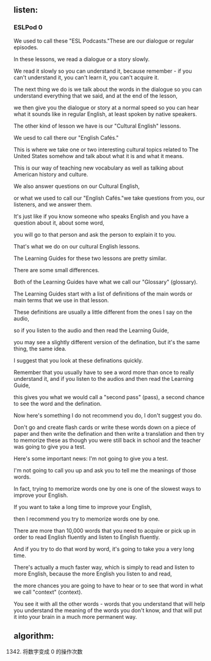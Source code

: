 ## listen:
### ESLPod 0

We used to call these "ESL Podcasts."These are our dialogue or regular episodes.

In these lessons, we read a dialogue or a story slowly.

We read it slowly so you can understand it, because remember - if you can't understand it, you can't learn it, you can't acquire it.

The next thing we do is we talk about the words in the dialogue so you can understand everything that we said, and at the end of the lesson,

we then give you the dialogue or story at a normal speed so you can hear what it sounds like in regular English, at least spoken by native speakers.

The other kind of lesson we have is our "Cultural English" lessons.

We uesd to call there our "English Cafés."

This is where we take one or two interesting cultural topics related to The United States somehow and talk about what it is and what it means.

This is our way of teaching new vocabulary as well as talking about American history and culture.

We also answer questions on our Cultural English,

or what we used to call our "English Cafés."we take questions from you, our listeners, and we answer them.

It's just like if you know someone who speaks English and you have a question about it, about some word,

you will go to that person and ask the person to explain it to you.

That's what we do on our cultural English lessons.

The Learning Guides for these two lessons are pretty similar.

There are some small differences.

Both of the Learning Guides have what we call our "Glossary" (glossary).

The Learning Guides start with a list of definitions of the main words or main terms that we use in that lesson.

These definitions are usually a little different from the ones I say on the audio,

so if you listen to the audio and then read the Learning Guide,

you may see a slightly different version of the defination, but it's the same thing, the same idea.

I suggest that you look at these definations quickly.

Remember that you usually have to see a word more than once to really understand it, and if you listen to the audios and then read the Learning Guide,

this gives you what we would call a "second pass" (pass), a second chance to see the word and the defination.

Now here's something I do not recommend you do, I don't suggest you do.

Don't go and create flash cards or write these words down on a piece of paper and then write the defination and then write a translation and then try to memorize these as though you were still back in school and the teacher was going to give you a test.

Here's some important news: I'm not going to give you a test.

I'm not going to call you up and ask you to tell me the meanings of those words.

In fact, trying to memorize words one by one is one of the slowest ways to improve your English.

If you want to take a long time to improve your English,

then I recommend you try to memorize words one by one.

There are more than 10,000 words that you need to acquire or pick up in order to read English fluently and listen to English fluently.

And if you try to do that word by word, it's going to take you a very long time.

There's actually a much faster way, which is simply to read and listen to more English, because the more English you listen to and read,

the more chances you are going to have to hear or to see that word in what we call "context" (context).

You see it with all the other words - words that you understand that will help you understand the meaning of the words you don't know, and that will put it into your brain in a much more permanent way.







## algorithm:

1342. 将数字变成 0 的操作次数
